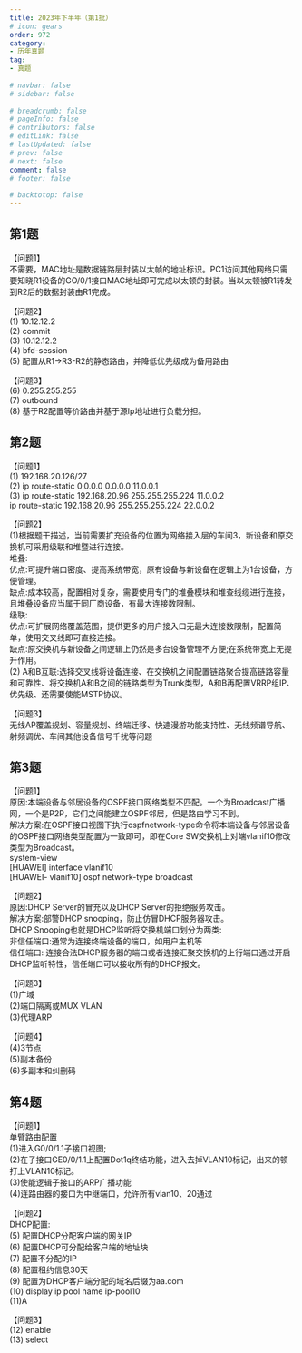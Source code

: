 ```yaml
---  
title: 2023年下半年（第1批）  
# icon: gears  
order: 972  
category:  
- 历年真题  
tag:  
- 真题  
  
# navbar: false  
# sidebar: false  
  
# breadcrumb: false  
# pageInfo: false  
# contributors: false  
# editLink: false  
# lastUpdated: false  
# prev: false  
# next: false  
comment: false  
# footer: false  
  
# backtotop: false  
---  
```

## 第1题 ##

【问题1】  
不需要，MAC地址是数据链路层封装以太帧的地址标识。PC1访问其他网络只需要知晓R1设备的GO/0/1接口MAC地址即可完成以太顿的封装。当以太顿被R1转发到R2后的数据封装由R1完成。  
  
【问题2】  
(1) 10.12.12.2  
(2) commit  
(3) 10.12.12.2  
(4) bfd-session  
(5) 配置从R1-&gt;R3-R2的静态路由，并降低优先级成为备用路由  
  
【问题3】  
(6) 0.255.255.255  
(7) outbound  
(8) 基于R2配置等价路由并基于源Ip地址进行负载分担。  


## 第2题 ##

【问题1】  
(1) 192.168.20.126/27  
(2) ip route-static 0.0.0.0 0.0.0.0 11.0.0.1  
(3) ip route-static 192.168.20.96 255.255.255.224 11.0.0.2  
ip route-static 192.168.20.96 255.255.255.224 22.0.0.2  
  
【问题2】  
(1)根据题干描述，当前需要扩充设备的位置为网络接入层的车间3，新设备和原交换机可采用级联和堆暨进行连接。  
堆叠:  
优点:可提升端口密度、提高系统带宽，原有设备与新设备在逻辑上为1台设备，方便管理。  
缺点:成本较高，配置相对复杂，需要使用专门的堆叠模块和堆查线缆进行连接，且堆叠设备应当属于同厂商设备，有最大连接数限制。  
级联:  
优点:可扩展网络覆盖范围，提供更多的用户接入口无最大连接数限制，配置简单，使用交叉线即可直接连接。  
缺点:原交换机与新设备之间逻辑上仍然是多台设备管理不方便;在系统带宽上无提升作用。  
(2) A和B互联:选择交叉线将设备连接、在交换机之间配置链路聚合提高链路容量和可靠性、将交换机A和B之间的链路类型为Trunk类型，A和B再配置VRRP组IP、优先级、还需要使能MSTP协议。  
  
【问题3】  
无线AP覆盖规划、容量规划、终端迁移、快速漫游功能支持性、无线频谱导航、射频调优、车间其他设备信号千扰等问题  


## 第3题 ##

【问题1】  
原因:本端设备与邻居设备的OSPF接口网络类型不匹配。一个为Broadcast广播网，一个是P2P，它们之间能建立OSPF邻居，但是路由学习不到。  
解决方案:在OSPF接口视图下执行ospfnetwork-type命令将本端设备与邻居设备的OSPF接口网络类型配置为一致即可，即在Core SW交换机上对端vlanif10修改类型为Broadcast。  
system-view  
\[HUAWEI\] interface vlanif10  
\[HUAWEI- vlanif10\] ospf network-type broadcast  
  
【问题2】  
原因:DHCP Server的冒充以及DHCP Server的拒绝服务攻击。  
解决方案:部警DHCP snooping，防止仿冒DHCP服务器攻击。  
DHCP Snooping也就是DHCP监听将交换机端口划分为两类:  
非信任端口:通常为连接终端设备的端口，如用户主机等  
信任端口: 连接合法DHCP服务器的端口或者连接汇聚交换机的上行端口通过开启DHCP监听特性，信任端口可以接收所有的DHCP报文。  
  
【问题3】  
(1)广域  
(2)端口隔离或MUX VLAN  
(3)代理ARP  
  
【问题4】  
(4)3节点  
(5)副本备份  
(6)多副本和纠删码  


## 第4题 ##

【问题1】  
单臂路由配置  
(1)进入G0/0/1.1子接口视图;  
(2)在子接口GE0/0/1.1上配置Dot1q终结功能，进入去掉VLAN10标记，出来的顿打上VLAN10标记。  
(3)使能逻辑子接口的ARP广播功能  
(4)连路由器的接口为中继端口，允许所有vlan10、20通过  
  
【问题2】  
DHCP配置:  
(5) 配置DHCP分配客户端的网关IP  
(6) 配置DHCP可分配给客户端的地址块  
(7) 配置不分配的IP  
(8) 配置租约信息30天  
(9) 配置为DHCP客户端分配的域名后缀为aa.com  
(10) display ip pool name ip-pool10  
(11)A  
  
【问题3】  
(12) enable  
(13) select  

